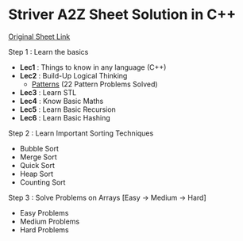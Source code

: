 # Striver A2Z Sheet Solution in C++

[Original Sheet Link](https://takeuforward.org/strivers-a2z-dsa-course/strivers-a2z-dsa-course-sheet-2)

<!--<details>-->
  <summary>Step 1 : Learn the basics</summary>

- **Lec1** : Things to know in any language (C++)
- **Lec2** : Build-Up Logical Thinking
  - [Patterns](https://github.com/nutcasecannon/Striver-A2Z-sheet/tree/main/Patterns) (22 Pattern Problems Solved)
- **Lec3** : Learn STL
- **Lec4** : Know Basic Maths
- **Lec5** : Learn Basic Recursion
- **Lec6** : Learn Basic Hashing

<!--</details>-->

<!--<details>-->
  <summary>Step 2 : Learn Important Sorting Techniques</summary>

- Bubble Sort
- Merge Sort
- Quick Sort
- Heap Sort
- Counting Sort

<!--</details>-->

<!--<details>-->
  <summary>Step 3 : Solve Problems on Arrays [Easy → Medium → Hard]</summary>

- Easy Problems
- Medium Problems
- Hard Problems

<!--</details>-->
